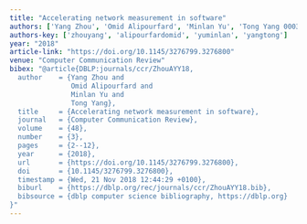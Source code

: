 ```yaml
---
title: "Accelerating network measurement in software"
authors: ['Yang Zhou', 'Omid Alipourfard', 'Minlan Yu', 'Tong Yang 0003']
authors-key: ['zhouyang', 'alipourfardomid', 'yuminlan', 'yangtong']
year: "2018"
article-link: "https://doi.org/10.1145/3276799.3276800"
venue: "Computer Communication Review"
bibex: "@article{DBLP:journals/ccr/ZhouAYY18,
  author    = {Yang Zhou and
               Omid Alipourfard and
               Minlan Yu and
               Tong Yang},
  title     = {Accelerating network measurement in software},
  journal   = {Computer Communication Review},
  volume    = {48},
  number    = {3},
  pages     = {2--12},
  year      = {2018},
  url       = {https://doi.org/10.1145/3276799.3276800},
  doi       = {10.1145/3276799.3276800},
  timestamp = {Wed, 21 Nov 2018 12:44:29 +0100},
  biburl    = {https://dblp.org/rec/journals/ccr/ZhouAYY18.bib},
  bibsource = {dblp computer science bibliography, https://dblp.org}
}"
---
```


